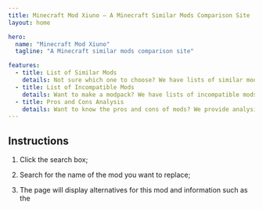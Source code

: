 ```yaml
---
title: Minecraft Mod Xiuno — A Minecraft Similar Mods Comparison Site
layout: home

hero:
  name: "Minecraft Mod Xiuno"
  tagline: "A Minecraft similar mods comparison site"

features:
  - title: List of Similar Mods
    details: Not sure which one to choose? We have lists of similar mods for you to pick from!
  - title: List of Incompatible Mods
    details: Want to make a modpack? We have lists of incompatible mods to help you avoid pitfalls!
  - title: Pros and Cons Analysis
    details: Want to know the pros and cons of mods? We provide analysis to help you make decisions!
---
```


## Instructions

1. Click the search box;

2. Search for the name of the mod you want to replace;

3. The page will display alternatives for this mod and information such as the


